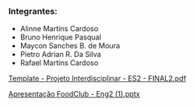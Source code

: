 ### Integrantes:
- Alinne Martins Cardoso
- Bruno Henrique Pasqual
- Maycon Sanches B. de Moura
- Pietro Adrian R. Da Silva
- Rafael Martins Cardoso


[Template - Projeto Interdisciplinar - ES2 - FINAL2.pdf](https://github.com/user-attachments/files/15996566/Template.-.Projeto.Interdisciplinar.-.ES2.-.FINAL2.pdf)

[Apresentação FoodClub - Eng2 (1).pptx](https://github.com/user-attachments/files/15996576/Apresentacao.FoodClub.-.Eng2.1.pptx)
